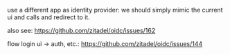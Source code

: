 use a different app as identity provider: we should simply mimic the current ui
and calls and redirect to it.

also see: https://github.com/zitadel/oidc/issues/162

flow login ui -> auth, etc.: https://github.com/zitadel/oidc/issues/144
